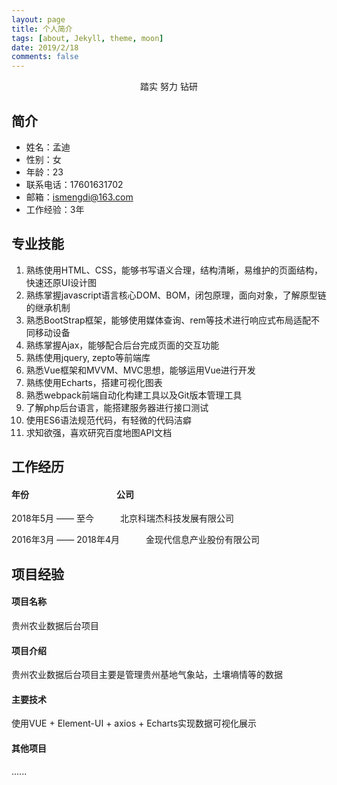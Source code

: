 ```yaml
---
layout: page
title: 个人简介
tags: [about, Jekyll, theme, moon]
date: 2019/2/18
comments: false
---
```

    
<center><a href="https://lwmdlqq.github.io/Blog"><b></b></a>踏实  努力  钻研</center>

## 简介
* 姓名：孟迪
* 性别：女
* 年龄：23
* 联系电话：17601631702
* 邮箱：ismengdi@163.com
* 工作经验：3年

## 专业技能

1. 熟练使用HTML、CSS，能够书写语义合理，结构清晰，易维护的页面结构，快速还原UI设计图
2. 熟练掌握javascript语言核心DOM、BOM，闭包原理，面向对象，了解原型链的继承机制
3. 熟悉BootStrap框架，能够使用媒体查询、rem等技术进行响应式布局适配不同移动设备
4. 熟练掌握Ajax，能够配合后台完成页面的交互功能
5. 熟练使用jquery, zepto等前端库
6. 熟悉Vue框架和MVVM、MVC思想，能够运用Vue进行开发
7. 熟练使用Echarts，搭建可视化图表 
8. 熟悉webpack前端自动化构建工具以及Git版本管理工具
9. 了解php后台语言，能搭建服务器进行接口测试
10. 使用ES6语法规范代码，有轻微的代码洁癖
11. 求知欲强，喜欢研究百度地图API文档 

## 工作经历

#### 年份&emsp;&emsp;&emsp;&emsp;&emsp;&emsp;&emsp;&emsp;&emsp;&emsp;公司

2018年5月 —— 至今&emsp;&emsp;&emsp;北京科瑞杰科技发展有限公司


2016年3月 —— 2018年4月&emsp;&emsp;&emsp;金现代信息产业股份有限公司

## 项目经验

#### 项目名称

贵州农业数据后台项目

#### 项目介绍

贵州农业数据后台项目主要是管理贵州基地气象站，土壤墒情等的数据

#### 主要技术

使用VUE + Element-UI + axios + Echarts实现数据可视化展示

#### 其他项目
 ......
